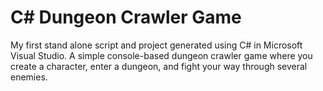 # C# Dungeon Crawler Game

My first stand alone script and project generated using C# in Microsoft Visual Studio. A simple console-based dungeon crawler game where you create a character, enter a dungeon, and fight your way through several enemies.